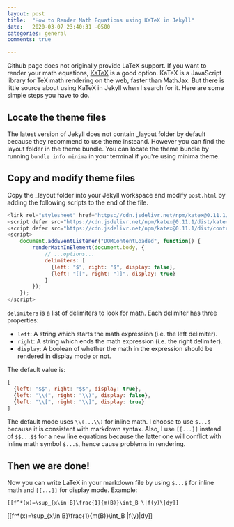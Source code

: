 ```yaml
---
layout: post
title:  "How to Render Math Equations using KaTeX in Jekyll"
date:   2020-03-07 23:40:31 -0500
categories: general 
comments: true

---
```




Github page does not originally provide LaTeX support. If you want to render your math equations, [KaTeX](https://katex.org) is a good option. KaTeX is a JavaScript library for TeX math rendering on the web, faster than MathJax.  But there is little source about using KaTeX in Jekyll when I search for it. Here are some simple steps you have to do.

## Locate the theme files

The latest version of Jekyll does not contain _layout folder by default because they recommend to use theme insteand. However you can find the layout folder in the theme bundle. You can locate the theme bundle by running `bundle info minima` in your terminal if you're using minima theme.

## Copy and modify theme files

Copy the _layout folder into your Jekyll workspace and modify `post.html` by adding the following scripts to the end of the file.

```js
<link rel="stylesheet" href="https://cdn.jsdelivr.net/npm/katex@0.11.1/dist/katex.min.css" integrity="sha384-zB1R0rpPzHqg7Kpt0Aljp8JPLqbXI3bhnPWROx27a9N0Ll6ZP/+DiW/UqRcLbRjq" crossorigin="anonymous">
<script defer src="https://cdn.jsdelivr.net/npm/katex@0.11.1/dist/katex.min.js" integrity="sha384-y23I5Q6l+B6vatafAwxRu/0oK/79VlbSz7Q9aiSZUvyWYIYsd+qj+o24G5ZU2zJz" crossorigin="anonymous"></script>
<script defer src="https://cdn.jsdelivr.net/npm/katex@0.11.1/dist/contrib/auto-render.min.js" integrity="sha384-kWPLUVMOks5AQFrykwIup5lo0m3iMkkHrD0uJ4H5cjeGihAutqP0yW0J6dpFiVkI" crossorigin="anonymous"></script>
<script>
    document.addEventListener("DOMContentLoaded", function() {
        renderMathInElement(document.body, {
            // ...options...
            delimiters: [
              {left: "$", right: "$", display: false},
              {left: "[[", right: "]]", display: true}
            ]
        });
    });
</script>
```

`delimiters` is a list of delimiters to look for math. Each delimiter has three properties:

- `left`: A string which starts the math expression (i.e. the left delimiter).
- `right`: A string which ends the math expression (i.e. the right delimiter).
- `display`: A boolean of whether the math in the expression should be rendered in display mode or not.

The default value is:

```js
[
  {left: "$$", right: "$$", display: true},
  {left: "\\(", right: "\\)", display: false},
  {left: "\\[", right: "\\]", display: true}
]
```

The default mode uses `\\(...\\)` for inline math. I choose to use `$...$` because it is consistent with markdown syntax. Also, I use `[[...]]` instead of `$$...$$` for a new line equations because the latter one will conflict with inline math symbol `$...$`, hence cause problems in rendering. 

## Then we are done!

Now you can write LaTeX in your markdown file by using `$...$` for inline math and `[[...]]` for display mode. Example:

```
[[f^*(x)=\sup_{x\in B}\frac{1}{m(B)}\int_B \|f(y)\|dy]]
```

[[f^*(x)=\sup_{x\in B}\frac{1}{m(B)}\int_B \|f(y)\|dy]]

